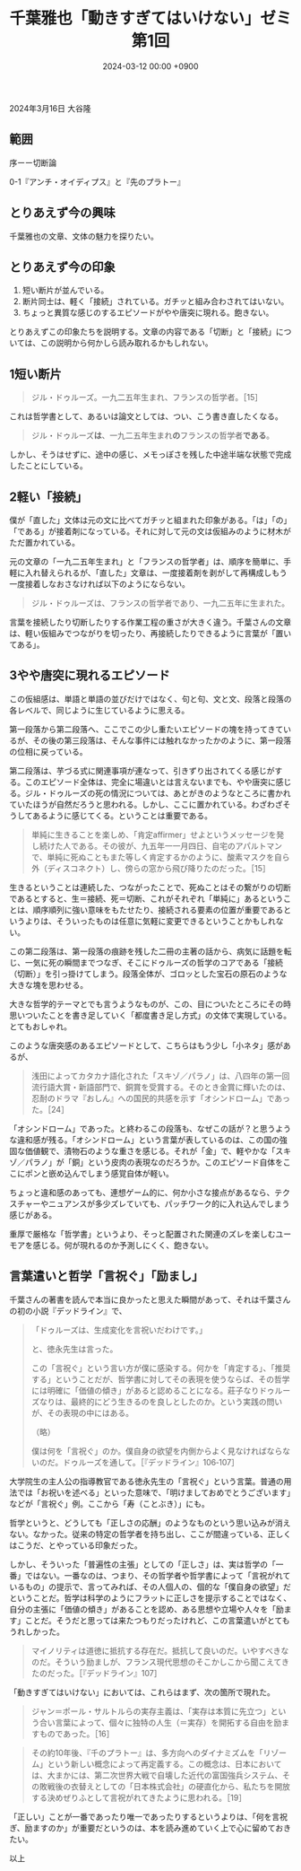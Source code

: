 ﻿---
layout: post
title: "千葉雅也「動きすぎてはいけない」ゼミ 第1回"
date: 2024-03-12 00:00 +0900
categories: ugoki-sugiteha-ikenai
---
2024年3月16日 大谷隆

## 範囲
序ーー切断論

0-1『アンチ・オイディプス』と『先のプラトー』

## とりあえず今の興味

千葉雅也の文章、文体の魅力を探りたい。

## とりあえず今の印象

1. 短い断片が並んでいる。
2. 断片同士は、軽く「接続」されている。ガチッと組み合わされてはいない。
3. ちょっと異質な感じのするエピソードがやや唐突に現れる。飽きない。

とりあえずこの印象たちを説明する。文章の内容である「切断」と「接続」については、この説明から何かしら読み取れるかもしれない。

## 1短い断片

> ジル・ドゥルーズ。一九二五年生まれ、フランスの哲学者。［15］

これは哲学書として、あるいは論文としては、つい、こう書き直したくなる。

> ジル・ドゥルーズ**は**、一九二五年生まれ**の**フランスの哲学者**である**。

しかし、そうはせずに、途中の感じ、メモっぽさを残した中途半端な状態で完成したことにしている。

## 2軽い「接続」

僕が「直した」文体は元の文に比べてガチッと組まれた印象がある。「は」「の」「である」が接着剤になっている。それに対して元の文は仮組みのように材木がただ置かれている。

元の文章の「一九二五年生まれ」と「フランスの哲学者」は、順序を簡単に、手軽に入れ替えられるが、「直した」文章は、一度接着剤を剥がして再構成しもう一度接着しなおさなければ以下のようにならない。

> ジル・ドゥルーズは、フランスの哲学者であり、一九二五年に生まれた。

言葉を接続したり切断したりする作業工程の重さが大きく違う。千葉さんの文章は、軽い仮組みでつながりを切ったり、再接続したりできるように言葉が「置いてある」。

## 3やや唐突に現れるエピソード

この仮組感は、単語と単語の並びだけではなく、句と句、文と文、段落と段落の各レベルで、同じように生じているように思える。

第一段落から第二段落へ、ここでこの少し重たいエピソードの塊を持ってきているが、その後の第三段落は、そんな事件には触れなかったかのように、第一段落の位相に戻っている。

第二段落は、芋づる式に関連事項が連なって、引きずり出されてくる感じがする。このエピソード全体は、完全に場違いとは言えないまでも、やや唐突に感じる。ジル・ドゥルーズの死の情況については、あとがきのようなところに書かれていたほうが自然だろうと思われる。しかし、ここに置かれている。わざわざそうしてあるように感じてくる。ということは重要である。

> 単純に生きることを楽しめ、「肯定affirmer」せよというメッセージを発し続けた人である。その彼が、九五年一一月四日、自宅のアパルトマンで、単純に死ぬこともまた等しく肯定するかのように、酸素マスクを自ら外（ディスコネクト）し、傍らの窓から飛び降りたのだった。［15］

生きるということは連続した、つながったことで、死ぬことはその繋がりの切断であるとすると、生＝接続、死＝切断、これがそれぞれ「単純に」あるということは、順序順列に強い意味をもたせたり、接続される要素の位置が重要であるというよりは、そういったものは任意に気軽に変更できるということかもしれない。

この第二段落は、第一段落の痕跡を残した二冊の主著の話から、病気に話題を転じ、一気に死の瞬間までつなぎ、そこにドゥルーズの哲学のコアである「接続（切断）」を引っ掛けてしまう。段落全体が、ゴロッとした宝石の原石のような大きな塊を思わせる。

大きな哲学的テーマとでも言うようなものが、この、目についたところにその時思いついたことを書き足していく「都度書き足し方式」の文体で実現している。とてもおしゃれ。

このような唐突感のあるエピソードとして、こちらはもう少し「小ネタ」感があるが、

> 浅田によってカタカナ語化された「スキゾ／パラノ」は、八四年の第一回流行語大賞・新語部門で、銅賞を受賞する。そのとき金賞に輝いたのは、忍耐のドラマ『おしん』への国民的共感を示す「オシンドローム」であった。［24］

「オシンドローム」であった。と終わるこの段落も、なぜこの話が？と思うような違和感が残る。「オシンドローム」という言葉が表しているのは、この国の強固な価値観で、漬物石のような重さを感じる。それが「金」で、軽やかな「スキゾ／パラノ」が「銅」という皮肉の表現なのだろうか。このエピソード自体をここにポンと嵌め込んでしまう感覚自体が軽い。

ちょっと違和感のあっても、連想ゲーム的に、何か小さな接点があるなら、テクスチャーやニュアンスが多少ズレていても、パッチワーク的に入れ込んでしまう感じがある。

重厚で厳格な「哲学書」というより、そっと配置された関連のズレを楽しむユーモアを感じる。何が現れるのか予測しにくく、飽きない。

## 言葉遣いと哲学「言祝ぐ」「励まし」

千葉さんの著書を読んで本当に良かったと思えた瞬間があって、それは千葉さんの初の小説『デッドライン』で、

> 「ドゥルーズは、生成変化を言祝いだわけです。」
> 
> と、徳永先生は言った。
> 
> この「言祝ぐ」という言い方が僕に感染する。何かを「肯定する」、「推奨する」ということだが、哲学書に対してその表現を使うならば、その哲学には明確に「価値の傾き」があると認めることになる。莊子なりドゥルーズなりは、最終的にどう生きるのを良しとしたのか。という実践の問いが、その表現の中にはある。
> 
> （略）
> 
> 僕は何を「言祝ぐ」のか。僕自身の欲望を内側からよく見なければならないのだ。ドゥルーズを通して。［『デッドライン』106‐107］

大学院生の主人公の指導教官である徳永先生の「言祝ぐ」という言葉。普通の用法では「お祝いを述べる」といった意味で、「明けましておめでとうございます」などが「言祝ぐ」例。ここから「寿（ことぶき）」にも。

哲学というと、どうしても「正しさの応酬」のようなものという思い込みが消えない。なかった。従来の特定の哲学者を持ち出し、ここが間違っている、正しくはこうだ、とやっている印象だった。

しかし、そういった「普遍性の主張」としての「正しさ」は、実は哲学の「一番」ではない。一番なのは、つまり、その哲学者や哲学書によって「言祝がれているもの」の提示で、言ってみれば、その人個人の、個的な「僕自身の欲望」だということだ。哲学は科学のようにフラットに正しさを提示することではなく、自分の主張に「価値の傾き」があることを認め、ある思想や立場や人々を「励ます」ことだ。そうだと思っては来たつもりだったけれど、この言葉遣いがとてもうれしかった。

> マイノリティは道徳に抵抗する存在だ。抵抗して良いのだ。いやすべきなのだ。そういう励ましが、フランス現代思想のそこかしこから聞こえてきたのだった。［『デッドライン』107］

「動きすぎてはいけない」においては、これらはまず、次の箇所で現れた。

> ジャン＝ポール・サルトルらの実存主義は、「実存は本質に先立つ」という合い言葉によって、個々に独特の人生（＝実存）を開拓する自由を励ますものであった。［16］

> その約10年後、『千のプラトー』は、多方向へのダイナミズムを「リゾーム」という新しい概念によって再定義する。この概念は、日本においては、大まかには、第二次世界大戦で自壊した近代の富国強兵システム、その敗戦後の衣替えとしての「日本株式会社」の硬直化から、私たちを開放する決めぜりふとして言祝がれてきたように思われる。［19］

「正しい」ことが一番であったり唯一であったりするというよりは、「何を言祝ぎ、励ますのか」が重要だというのは、本を読み進めていく上で心に留めておきたい。

以上

